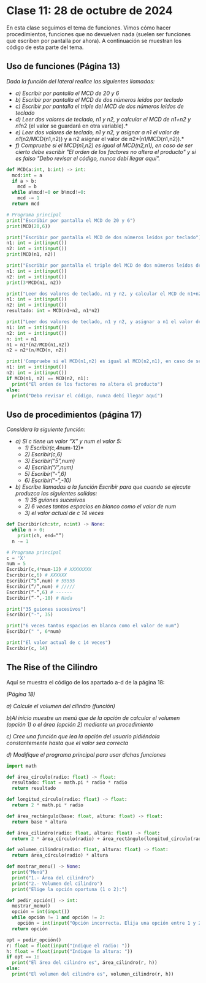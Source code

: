 # Clase 11: 28 de octubre de 2024
En esta clase seguimos el tema de funciones. Vimos cómo hacer procedimientos, funciones que no devuelven nada (suelen ser funciones que escriben por pantalla por ahora). A continuación se muestran los código de esta parte del tema.

## Uso de funciones (Página 13)

*Dada la función del lateral realice las siguientes llamadas:* 

* *a) Escribir por pantalla el MCD de 20 y 6*
* *b) Escribir por pantalla el MCD de dos números leídos por teclado*
* *c) Escribir por pantalla el triple del MCD de dos números leídos de teclado*
* *d) Leer dos valores de teclado, n1 y n2, y calcular el MCD de n1+n2 y n1*n2 (el valor se guardará en otra variable).*
* *e) Leer dos valores de teclado, n1 y n2, y asignar a n1 el valor de n1*(n2/MCD(n1,n2)) y a n2 asignar el valor de n2*(n1/MCD(n1,n2)).*
* *f) Compruebe si el MCD(n1,n2) es igual al MCD(n2,n1), en caso de ser cierto debe escribir "El orden de los factores no altera el producto" y si es falso "Debo revisar el código, nunca debí llegar aquí".*

```python
def MCD(a:int, b:int) -> int:
  mcd:int = a
  if a > b:
    mcd = b
  while a%mcd!=0 or b%mcd!=0:
    mcd -= 1
  return mcd

# Programa principal
print("Escribir por pantalla el MCD de 20 y 6")
print(MCD(20,6))

print("Escribir por pantalla el MCD de dos números leídos por teclado")
n1: int = int(input())
n2: int = int(input())
print(MCD(n1, n2))

print("Escribir por pantalla el triple del MCD de dos números leídos de teclado")
n1: int = int(input())
n2: int = int(input())
print(3*MCD(n1, n2))

print("Leer dos valores de teclado, n1 y n2, y calcular el MCD de n1+n2 y n1*n2 (el valor se guardará en otra variable).")
n1: int = int(input())
n2: int = int(input())
resultado: int = MCD(n1+n2, n1*n2)

print("Leer dos valores de teclado, n1 y n2, y asignar a n1 el valor de n1*(n2/MCD(n1,n2)) y a n2 asignar el valor de n2*(n1/MCD(n1,n2)).")
n1: int = int(input())
n2: int = int(input())
n: int = n1
n1 = n1*(n2/MCD(n1,n2))
n2 = n2*(n/MCD(n, n2))

print('Compruebe si el MCD(n1,n2) es igual al MCD(n2,n1), en caso de ser cierto debe escribir "El orden de los factores no altera el producto" y si es falso "Debo revisar el código, nunca debí llegar aquí".')
n1: int = int(input())
n2: int = int(input())
if MCD(n1, n2) == MCD(n2, n1):
  print("El orden de los factores no altera el producto")
else:
  print("Debo revisar el código, nunca debí llegar aquí")
```
## Uso de procedimientos (página 17)
*Considera la siguiente función:*
* *a) Si c tiene un valor “X” y num el valor 5:*
  * *1) Escribir(c,4*num-12)*
  * *2) Escribir(c,6)*
  * *3) Escribir(“5”,num)*
  * *4) Escribir(“/”,num)*
  * *5) Escribir(“-”,6)*
  * *6) Escribir(“-”,-10)*
* *b) Escribe llamadas a la función Escribir para que cuando se ejecute produzca las siguientes salidas:*
  * *1) 35 guiones sucesivos*
  * *2) 6 veces tantos espacios en blanco como el valor de num*
  * *3) el valor actual de c 14 veces*

```python
def Escribir(ch:str, n:int) -> None:
  while n > 0:
    print(ch, end=“”)
  n -= 1

# Programa principal
c = 'X'
num = 5
Escribir(c,4*num-12) # XXXXXXXX
Escribir(c,6) # XXXXXX
Escribir(“5”,num) # 55555
Escribir(“/”,num) # /////
Escribir(“-”,6) # ------
Escribir(“-”,-10) # Nada

print("35 guiones sucesivos")
Escribir("-", 35)

print("6 veces tantos espacios en blanco como el valor de num")
Escribir(" ", 6*num)

print("El valor actual de c 14 veces")
Escribir(c, 14)
```

## The Rise of the Cilindro
Aquí se muestra el código de los apartado a-d de la página 18:

*(Página 18)* 

*a) Calcule el volumen del cilindro (función)*

*b)Al inicio muestre un menú que de la opción de calcular el volumen (opción 1) o el área (opción 2) mediante un procedimiento*

*c) Cree una función que lea la opción del usuario pidiéndola constantemente hasta que el valor sea correcta*

*d) Modifique el programa principal para usar dichas funciones*

```python
import math

def área_círculo(radio: float) -> float:
  resultado: float = math.pi * radio * radio
  return resultado

def longitud_círculo(radio: float) -> float:
  return 2 * math.pi * radio

def área_rectángulo(base: float, altura: float) -> float:
  return base * altura

def área_cilindro(radio: float, altura: float) -> float:
  return 2 * área_círculo(radio) + área_rectángulo(longitud_círculo(radio), altura)

def volumen_cilindro(radio: float, altura: float) -> float:
  return área_círculo(radio) * altura

def mostrar_menu() -> None:
  print("Menú")
  print("1.- Área del cilindro")
  print("2.- Volumen del cilindro")
  print("Elige la opción oportuna (1 o 2):")

def pedir_opción() -> int:
  mostrar_menu()
  opción = int(input())
  while opción != 1 and opción != 2:
    opción = int(input("Opción incorrecta. Elija una opción entre 1 y 2: "))
  return opción

opt = pedir_opción()
r: float = float(input("Indique el radio: "))
h: float = float(input("Indique la altura: "))
if opt == 1:
  print("El área del cilindro es", área_cilindro(r, h))
else:
  print("El volumen del cilindro es", volumen_cilindro(r, h))
```
